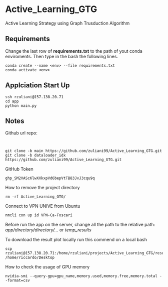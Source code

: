 # Active_Learning_GTG
Active Learning Strategy using Graph Trusduction Algorithm

## Requirements

Change the last row of **requirements.txt** to the path of yout conda enviroments. Then type in the bash the following lines.
```
conda create --name <env> --file requirements.txt
conda activate <env>
```

## Applciation Start Up
```
ssh rzuliani@157.138.20.71
cd app
python main.py 
```

## Notes
Github url repo:
```


git clone -b main https://github.com/zuliani99/Active_Learning_GTG.git
git clone -b dataloader_idx https://github.com/zuliani99/Active_Learning_GTG.git
```

GitHub Token
```
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
```

How to remove the project directory
```
rm -rf Active_Learning_GTG/
```

Connect to VPN UNIVE from Ubuntu
```
nmcli con up id VPN-Ca-Foscari
```

Before run the app on the server, change all the path to the relative path: *app/directory/directory/...* or *temp_results*

To download the result plot locally run this commend on a local bash
```
scp rzuliani@157.138.20.71:/home/rzuliani/projects/Active_Learning_GTG/results/<timestamp>/<pircure_filename>.png /home/riccardo/Desktop
```

How to check the usage of GPU memory
```
nvidia-smi --query-gpu=gpu_name,memory.used,memory.free,memory.total --format=csv
```